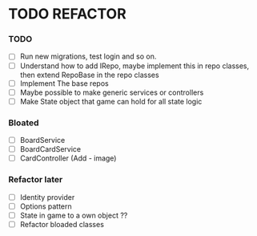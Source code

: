 # TODO REFACTOR

### TODO
- [ ] Run new migrations, test login and so on.
- [ ] Understand how to add IRepo, maybe implement this in repo classes, then extend RepoBase in the repo classes
- [ ] Implement The base repos
- [ ] Maybe possible to make generic services or controllers
- [ ] Make State object that game can hold for all state logic

### Bloated
- [ ] BoardService
- [ ] BoardCardService
- [ ] CardController (Add - image)

### Refactor later
- [ ] Identity provider
- [ ] Options pattern
- [ ] State in game to a own object ??
- [ ] Refactor bloaded classes
